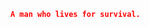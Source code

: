 <!-- ##
<img align="right" width="300" src="https://i.imgur.com/ugWb6BU.gif" />
 -->

```json  
A man who lives for survival.
   
```
<!-- ![Deoncn's GitHub stats](https://github-readme-stats.vercel.app/api?username=deoncn&theme=radical&show_icons=true) ![Deoncn](https://github-readme-stats.vercel.app/api/top-langs/?username=deoncn&hide=html&layout=compact&theme=radical)
![](https://github-profile-summary-cards.vercel.app/api/cards/profile-details?username=deoncn&theme=monokai) -->
